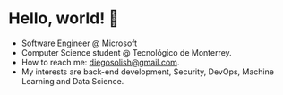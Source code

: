 # Hello, world! 👋


- Software Engineer @ Microsoft
- Computer Science student @ Tecnológico de Monterrey.
- How to reach me: diegosolish@gmail.com.
- My interests are back-end development, Security, DevOps, Machine Learning and Data Science. 
